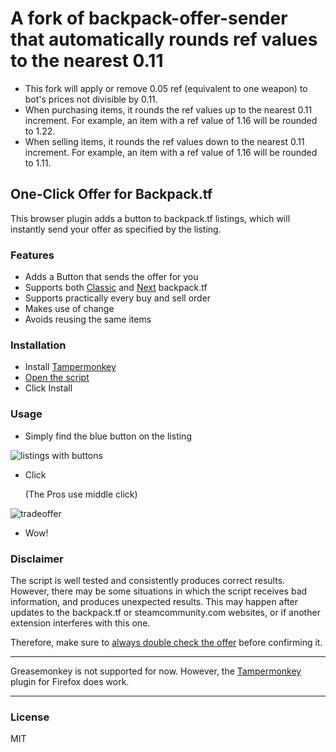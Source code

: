 # A fork of backpack-offer-sender that automatically rounds ref values to the nearest 0.11


- This fork will apply or remove 0.05 ref (equivalent to one weapon) to bot's prices not divisible by 0.11.
- When purchasing items, it rounds the ref values up to the nearest 0.11 increment. For example, an item with a ref value of 1.16 will be rounded to 1.22.
- When selling items, it rounds the ref values down to the nearest 0.11 increment. For example, an item with a ref value of 1.16 will be rounded to 1.11.

## One-Click Offer for Backpack.tf

This browser plugin adds a button to backpack.tf listings, which will instantly send your offer as specified by the listing.

### Features

- Adds a Button that sends the offer for you
- Supports both [Classic](https://backpack.tf) and [Next](https://next.backpack.tf) backpack.tf
- Supports practically every buy and sell order
- Makes use of change
- Avoids reusing the same items

### Installation

- Install [Tampermonkey](https://www.tampermonkey.net/)
- [Open the script](https://github.com/HavishH/backpack-offer-sender/raw/main/offer_sender.user.js)
- Click Install

### Usage

- Simply find the blue button on the listing

![listings with buttons](./images/classifieds.png)

- Click

  (The Pros use middle click)

![tradeoffer](./images/tradeoffer.png)

- Wow!

### Disclaimer

The script is well tested and consistently produces correct results.
However, there may be some situations in which the script receives bad information, and produces unexpected results.
This may happen after updates to the backpack.tf or steamcommunity.com websites, or if another extension interferes with this one.

Therefore, make sure to <ins>always double check the offer</ins> before confirming it.

---

Greasemonkey is not supported for now. However, the [Tampermonkey](https://www.tampermonkey.net/) plugin for Firefox does work.

---

### License

MIT
